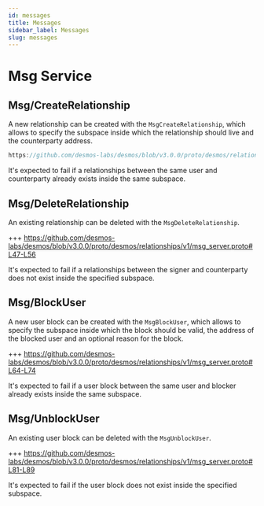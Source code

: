 ```yaml
---
id: messages
title: Messages
sidebar_label: Messages
slug: messages
---
```


# Msg Service

## Msg/CreateRelationship
A new relationship can be created with the `MsgCreateRelationship`, which allows to specify the subspace inside which the relationship should live and the counterparty address.

```js reference
https://github.com/desmos-labs/desmos/blob/v3.0.0/proto/desmos/relationships/v1/msg_server.proto#L27-L39
```

It's expected to fail if a relationships between the same user and counterparty already exists inside the same subspace. 

## Msg/DeleteRelationship
An existing relationship can be deleted with the `MsgDeleteRelationship`. 

+++ https://github.com/desmos-labs/desmos/blob/v3.0.0/proto/desmos/relationships/v1/msg_server.proto#L47-L56

It's expected to fail if a relationships between the signer and counterparty does not exist inside the specified subspace.

## Msg/BlockUser
A new user block can be created with the `MsgBlockUser`, which allows to specify the subspace inside which the block should be valid, the address of the blocked user and an optional reason for the block.

+++ https://github.com/desmos-labs/desmos/blob/v3.0.0/proto/desmos/relationships/v1/msg_server.proto#L64-L74

It's expected to fail if a user block between the same user and blocker already exists inside the same subspace.

## Msg/UnblockUser
An existing user block can be deleted with the `MsgUnblockUser`.

+++ https://github.com/desmos-labs/desmos/blob/v3.0.0/proto/desmos/relationships/v1/msg_server.proto#L81-L89

It's expected to fail if the user block does not exist inside the specified subspace.
